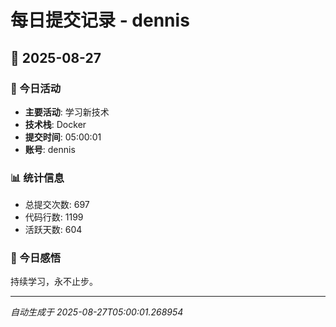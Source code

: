 # 每日提交记录 - dennis

## 📅 2025-08-27

### 🎯 今日活动
- **主要活动**: 学习新技术
- **技术栈**: Docker
- **提交时间**: 05:00:01
- **账号**: dennis

### 📊 统计信息
- 总提交次数: 697
- 代码行数: 1199
- 活跃天数: 604

### 💭 今日感悟
持续学习，永不止步。

---
*自动生成于 2025-08-27T05:00:01.268954*
